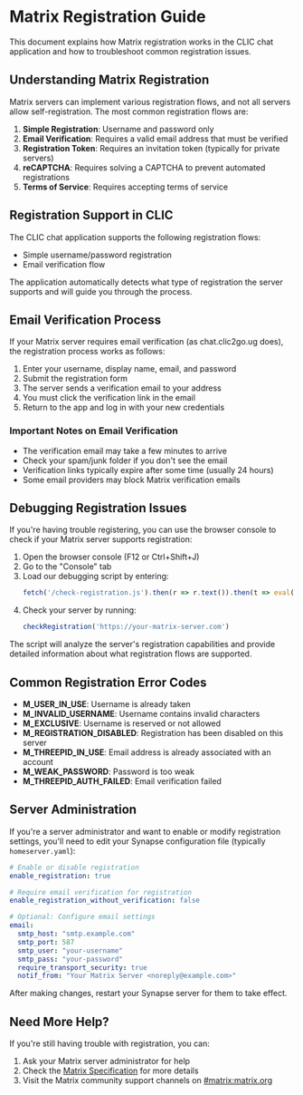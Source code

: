 # Matrix Registration Guide

This document explains how Matrix registration works in the CLIC chat application and how to troubleshoot common registration issues.

## Understanding Matrix Registration

Matrix servers can implement various registration flows, and not all servers allow self-registration. The most common registration flows are:

1. **Simple Registration**: Username and password only
2. **Email Verification**: Requires a valid email address that must be verified
3. **Registration Token**: Requires an invitation token (typically for private servers)
4. **reCAPTCHA**: Requires solving a CAPTCHA to prevent automated registrations
5. **Terms of Service**: Requires accepting terms of service

## Registration Support in CLIC

The CLIC chat application supports the following registration flows:

- Simple username/password registration
- Email verification flow

The application automatically detects what type of registration the server supports and will guide you through the process.

## Email Verification Process

If your Matrix server requires email verification (as chat.clic2go.ug does), the registration process works as follows:

1. Enter your username, display name, email, and password
2. Submit the registration form
3. The server sends a verification email to your address
4. You must click the verification link in the email
5. Return to the app and log in with your new credentials

### Important Notes on Email Verification

- The verification email may take a few minutes to arrive
- Check your spam/junk folder if you don't see the email
- Verification links typically expire after some time (usually 24 hours)
- Some email providers may block Matrix verification emails

## Debugging Registration Issues

If you're having trouble registering, you can use the browser console to check if your Matrix server supports registration:

1. Open the browser console (F12 or Ctrl+Shift+J)
2. Go to the "Console" tab
3. Load our debugging script by entering:
   ```javascript
   fetch('/check-registration.js').then(r => r.text()).then(t => eval(t))
   ```
4. Check your server by running:
   ```javascript
   checkRegistration('https://your-matrix-server.com')
   ```
   
The script will analyze the server's registration capabilities and provide detailed information about what registration flows are supported.

## Common Registration Error Codes

- **M_USER_IN_USE**: Username is already taken
- **M_INVALID_USERNAME**: Username contains invalid characters
- **M_EXCLUSIVE**: Username is reserved or not allowed
- **M_REGISTRATION_DISABLED**: Registration has been disabled on this server
- **M_THREEPID_IN_USE**: Email address is already associated with an account
- **M_WEAK_PASSWORD**: Password is too weak
- **M_THREEPID_AUTH_FAILED**: Email verification failed

## Server Administration

If you're a server administrator and want to enable or modify registration settings, you'll need to edit your Synapse configuration file (typically `homeserver.yaml`):

```yaml
# Enable or disable registration
enable_registration: true

# Require email verification for registration
enable_registration_without_verification: false

# Optional: Configure email settings
email:
  smtp_host: "smtp.example.com"
  smtp_port: 587
  smtp_user: "your-username"
  smtp_pass: "your-password"
  require_transport_security: true
  notif_from: "Your Matrix Server <noreply@example.com>"
```

After making changes, restart your Synapse server for them to take effect.

## Need More Help?

If you're still having trouble with registration, you can:

1. Ask your Matrix server administrator for help
2. Check the [Matrix Specification](https://matrix.org/docs/spec/client_server/latest#registration) for more details
3. Visit the Matrix community support channels on [#matrix:matrix.org](https://matrix.to/#/#matrix:matrix.org) 